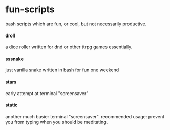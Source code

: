 # fun-scripts
bash scripts which are fun, or cool, but not necessarily productive.


#### droll
  a dice roller written for dnd or other ttrpg games essentially.
  
#### sssnake
  just vanilla snake written in bash for fun one weekend
  
#### stars 
  early attempt at terminal "screensaver"
  
#### static
  another much busier terminal "screensaver". recommended usage: prevent you from typing when you should be meditating.
